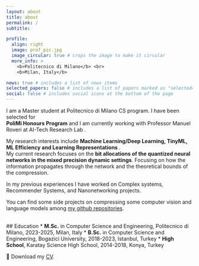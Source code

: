 ```yaml
---
layout: about
title: about
permalink: /
subtitle:

profile:
  align: right
  image: prof_pic.jpg
  image_circular: true # crops the image to make it circular
  more_info: >
    <b>Politecnico di Milano</b> <br>
    <b>Milan, Italy</b>

news: true # includes a list of news items
selected_papers: false # includes a list of papers marked as "selected={true}"
social: false # includes social icons at the bottom of the page
---
```


I am a Master student at Politecnico di Milano CS program. I have been selected for <br>
<b>PoliMi Honours Program</b> and I am currently working with Professor Manuel Roveri at AI-Tech Research Lab .

My research interests include <b> Machine Learning/Deep Learning, TinyML, ML Efficiency and Learning Representations </b>. <br>
My current research focuses on the <b>bit allocations of the quantized neural networks in the mixed precision dynamic settings</b>. Focusing on how the information propagates through the network and the theoretical bounds of the compression.<br>

In my previous experiences I have worked on Complex systems, Recommender Systems, and Nanonetworking projects. <br>

You can find some side projects on compressing some computer vision and language models among [my github repositories](https://github.com/mehmetemreakbulut). <br>

<br>
## Education
* <b>M.Sc.</b> in Computer Science and Engineering, Politecnico di Milano, 2023-2025, Milan, Italy
* <b>B.Sc.</b> in Computer Science and Engineering, Bogazici University, 2018-2023, Istanbul, Turkey
* <b>High School</b>, Karatay Science High School, 2014-2018, Konya, Turkey

:page_with_curl: Download my [CV](file:///Users/emreakbulut/Downloads/Academic_CV_Template%20(1).pdf).
